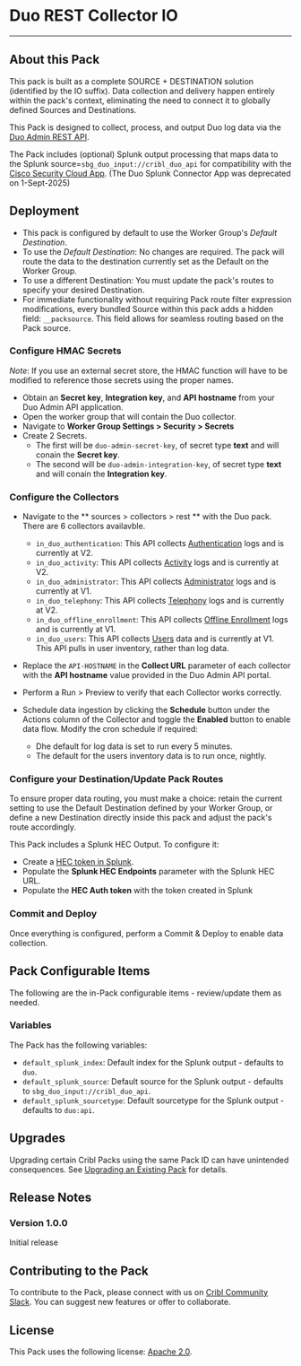 # Duo REST Collector IO
----
## About this Pack

This pack is built as a complete SOURCE + DESTINATION solution (identified by the IO suffix). Data collection and delivery happen entirely within the pack's context, eliminating the need to connect it to globally defined Sources and Destinations. 

This Pack is designed to collect, process, and output Duo log data via the [Duo Admin REST API](https://duo.com/docs/adminapi).

The Pack includes (optional) Splunk output processing that maps data to the Splunk source=`sbg_duo_input://cribl_duo_api` for compatibility with the [Cisco Security Cloud App](https://splunkbase.splunk.com/app/7404). (The Duo Splunk Connector App was deprecated on 1-Sept-2025)

## Deployment

* This pack is configured by default to use the Worker Group's *Default Destination*.
* To use the *Default Destination*: No changes are required. The pack will route the data to the destination currently set as the Default on the Worker Group.
* To use a different Destination: You must update the pack's routes to specify your desired Destination.
* For immediate functionality without requiring Pack route filter expression modifications, every bundled Source within this pack adds a hidden field: `__packsource`. This field allows for seamless routing based on the Pack source.

### Configure HMAC Secrets

*Note*: If you use an external secret store, the HMAC function will have to be modified to reference those secrets using the proper names.

* Obtain an **Secret key**, **Integration key**, and **API hostname** from your Duo Admin API application.
* Open the worker group that will contain the Duo collector.
* Navigate to **Worker Group Settings > Security > Secrets**
* Create 2 Secrets. 
   * The first will be `duo-admin-secret-key`, of secret type **text** and will conain the **Secret key**. 
   * The second will be `duo-admin-integration-key`, of secret type **text** and will conain the **Integration key**. 

### Configure the Collectors

* Navigate to the ** sources > collectors > rest ** with the Duo pack. There are 6 collectors availavble.
   * `in_duo_authentication`: This API collects [Authentication](https://duo.com/docs/adminapi#authentication-logs) logs and is currently at V2.
   * `in_duo_activity`: This API collects [Activity](https://duo.com/docs/adminapi#activity-logs) logs and is currently at V2.
   * `in_duo_administrator`: This API collects [Administrator](https://duo.com/docs/adminapi#administrator-logs) logs and is currently at V1.
   * `in_duo_telephony`: This API collects [Telephony](https://duo.com/docs/adminapi#telephony-logs) logs and is currently at V2.
   * `in_duo_offline_enrollment`: This API collects [Offline Enrollment](https://duo.com/docs/adminapi#offline-enrollment-logs) logs and is currently at V1.
   * `in_duo_users`: This API collects [Users](https://duo.com/docs/adminapi#users) data and is currently at V1. This API pulls in user inventory, rather than log data.

* Replace the `API-HOSTNAME` in the **Collect URL** parameter of each collector with the **API hostname** value provided in the Duo Admin API portal.
* Perform a Run > Preview to verify that each Collector works correctly.
* Schedule data ingestion by clicking the **Schedule** button under the Actions column of the Collector and toggle the **Enabled** button to enable data flow. Modify the cron schedule if required:
  * Dhe default for log data is set to run every 5 minutes. 
  * The default for the users inventory data is to run once, nightly.

### Configure your Destination/Update Pack Routes
To ensure proper data routing, you must make a choice: retain the current setting to use the Default Destination defined by your Worker Group, or define a new Destination directly inside this pack and adjust the pack's route accordingly.

This Pack includes a Splunk HEC Output. To configure it:

* Create a [HEC token in Splunk](https://help.splunk.com/en/splunk-enterprise/get-started/get-data-in/10.0/get-data-with-http-event-collector/set-up-and-use-http-event-collector-in-splunk-web).
* Populate the **Splunk HEC Endpoints** parameter with the Splunk HEC URL.
* Populate the **HEC Auth token** with the token created in Splunk

### Commit and Deploy
Once everything is configured, perform a Commit & Deploy to enable data collection.

## Pack Configurable Items 
The following are the in-Pack configurable items - review/update them as needed. 

### Variables

The Pack has the following variables:
* `default_splunk_index`: Default index for the Splunk output - defaults to `duo`.
* `default_splunk_source`: Default source for the Splunk output - defaults to `sbg_duo_input://cribl_duo_api`.
* `default_splunk_sourcetype`: Default sourcetype for the Splunk output - defaults to `duo:api`.

## Upgrades

Upgrading certain Cribl Packs using the same Pack ID can have unintended consequences. See [Upgrading an Existing Pack](https://docs.cribl.io/stream/packs#upgrading) for details.

## Release Notes

### Version 1.0.0
Initial release

## Contributing to the Pack

To contribute to the Pack, please connect with us on [Cribl Community Slack](https://cribl-community.slack.com/). You can suggest new features or offer to collaborate.

## License
This Pack uses the following license: [Apache 2.0](https://github.com/criblio/appscope/blob/master/LICENSE).